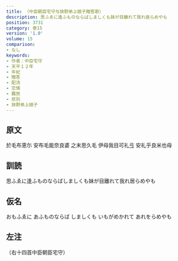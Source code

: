 ```yaml
---
title: （中臣朝臣宅守与狭野弟上娘子贈答歌）
description: 思ふゑに逢ふものならばしましくも妹が目離れて我れ居らめやも
position: 3731
category: 巻15
version: '1.0'
volume: 15
comparison:
- なし
keywords:
- 作者：中臣宅守
- 天平１２年
- 年紀
- 贈答
- 配流
- 恋情
- 羈旅
- 悲別
- 狭野弟上娘子
---
```


## 原文

於毛布恵尓 安布毛能奈良婆 之末思久毛 伊母我目可礼弖 安礼乎良米也母

## 訓読

思ふゑに逢ふものならばしましくも妹が目離れて我れ居らめやも

## 仮名

おもふゑに あふものならば しましくも いもがめかれて あれをらめやも

## 左注

（右十四首中臣朝臣宅守）
